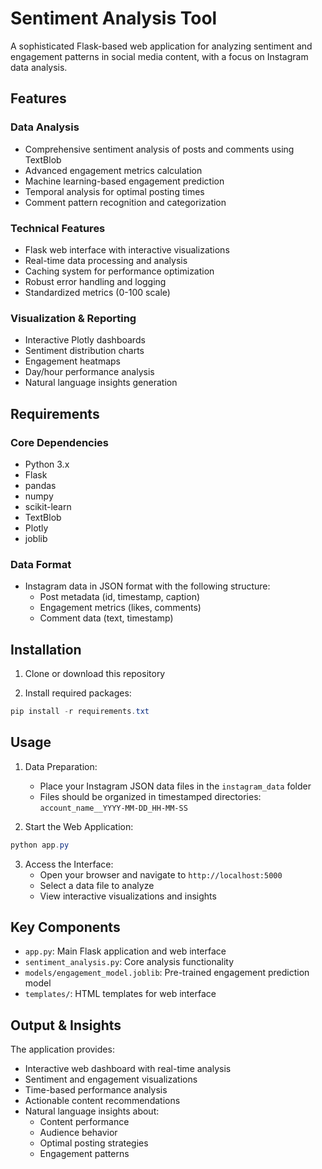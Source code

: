 # Sentiment Analysis Tool

A sophisticated Flask-based web application for analyzing sentiment and engagement patterns in social media content, with a focus on Instagram data analysis.

## Features

### Data Analysis
- Comprehensive sentiment analysis of posts and comments using TextBlob
- Advanced engagement metrics calculation
- Machine learning-based engagement prediction
- Temporal analysis for optimal posting times
- Comment pattern recognition and categorization

### Technical Features
- Flask web interface with interactive visualizations
- Real-time data processing and analysis
- Caching system for performance optimization
- Robust error handling and logging
- Standardized metrics (0-100 scale)

### Visualization & Reporting
- Interactive Plotly dashboards
- Sentiment distribution charts
- Engagement heatmaps
- Day/hour performance analysis
- Natural language insights generation

## Requirements

### Core Dependencies
- Python 3.x
- Flask
- pandas
- numpy
- scikit-learn
- TextBlob
- Plotly
- joblib

### Data Format
- Instagram data in JSON format with the following structure:
  - Post metadata (id, timestamp, caption)
  - Engagement metrics (likes, comments)
  - Comment data (text, timestamp)

## Installation

1. Clone or download this repository

2. Install required packages:
```powershell
pip install -r requirements.txt
```

## Usage

1. Data Preparation:
   - Place your Instagram JSON data files in the `instagram_data` folder
   - Files should be organized in timestamped directories: `account_name__YYYY-MM-DD_HH-MM-SS`

2. Start the Web Application:
```powershell
python app.py
```

3. Access the Interface:
   - Open your browser and navigate to `http://localhost:5000`
   - Select a data file to analyze
   - View interactive visualizations and insights

## Key Components

- `app.py`: Main Flask application and web interface
- `sentiment_analysis.py`: Core analysis functionality
- `models/engagement_model.joblib`: Pre-trained engagement prediction model
- `templates/`: HTML templates for web interface

## Output & Insights

The application provides:
- Interactive web dashboard with real-time analysis
- Sentiment and engagement visualizations
- Time-based performance analysis
- Actionable content recommendations
- Natural language insights about:
  - Content performance
  - Audience behavior
  - Optimal posting strategies
  - Engagement patterns
